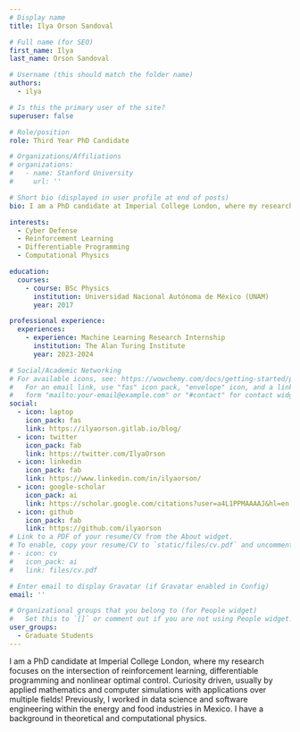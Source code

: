 ```yaml
---
# Display name
title: Ilya Orson Sandoval

# Full name (for SEO)
first_name: Ilya
last_name: Orson Sandoval

# Username (this should match the folder name)
authors:
  - ilya

# Is this the primary user of the site?
superuser: false

# Role/position
role: Third Year PhD Candidate

# Organizations/Affiliations
# organizations:
#   - name: Stanford University
#     url: ''

# Short bio (displayed in user profile at end of posts)
bio: I am a PhD candidate at Imperial College London, where my research focuses on the intersection of reinforcement learning, differentiable programming and nonlinear optimal control. Curiosity driven, usually by applied mathematics and computer simulations with applications over multiple fields! Previously, I worked in data science and software engineering within the energy and food industries in Mexico. I have a background in theoretical and computational physics.

interests:
  - Cyber Defense
  - Reinforcement Learning
  - Differentiable Programming
  - Computational Physics

education:
  courses:
    - course: BSc Physics
      institution: Universidad Nacional Autónoma de México (UNAM)
      year: 2017

professional experience:
  experiences:
    - experience: Machine Learning Research Internship
      institution: The Alan Turing Institute
      year: 2023-2024

# Social/Academic Networking
# For available icons, see: https://wowchemy.com/docs/getting-started/page-builder/#icons
#   For an email link, use "fas" icon pack, "envelope" icon, and a link in the
#   form "mailto:your-email@example.com" or "#contact" for contact widget.
social:
  - icon: laptop
    icon_pack: fas
    link: https://ilyaorson.gitlab.io/blog/
  - icon: twitter
    icon_pack: fab
    link: https://twitter.com/IlyaOrson
  - icon: linkedin
    icon_pack: fab
    link: https://www.linkedin.com/in/ilyaorson/
  - icon: google-scholar
    icon_pack: ai
    link: https://scholar.google.com/citations?user=a4L1PPMAAAAJ&hl=en
  - icon: github
    icon_pack: fab
    link: https://github.com/ilyaorson
# Link to a PDF of your resume/CV from the About widget.
# To enable, copy your resume/CV to `static/files/cv.pdf` and uncomment the lines below.
# - icon: cv
#   icon_pack: ai
#   link: files/cv.pdf

# Enter email to display Gravatar (if Gravatar enabled in Config)
email: ''

# Organizational groups that you belong to (for People widget)
#   Set this to `[]` or comment out if you are not using People widget.
user_groups:
  - Graduate Students
---
```


I am a PhD candidate at Imperial College London, where my research focuses on the intersection of reinforcement learning, differentiable programming and nonlinear optimal control. Curiosity driven, usually by applied mathematics and computer simulations with applications over multiple fields! Previously, I worked in data science and software engineering within the energy and food industries in Mexico. I have a background in theoretical and computational physics.